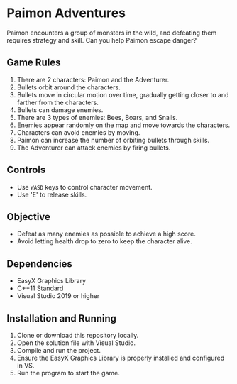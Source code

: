 # Paimon Adventures

Paimon encounters a group of monsters in the wild, and defeating them requires strategy and skill. Can you help Paimon escape danger?

## Game Rules
1. There are 2 characters: Paimon and the Adventurer.
2. Bullets orbit around the characters.
3. Bullets move in circular motion over time, gradually getting closer to and farther from the characters.
4. Bullets can damage enemies.
5. There are 3 types of enemies: Bees, Boars, and Snails.
6. Enemies appear randomly on the map and move towards the characters.
7. Characters can avoid enemies by moving.
8. Paimon can increase the number of orbiting bullets through skills.
9. The Adventurer can attack enemies by firing bullets.

## Controls
- Use `WASD` keys to control character movement.
- Use 'E' to release skills.

## Objective
- Defeat as many enemies as possible to achieve a high score.
- Avoid letting health drop to zero to keep the character alive.

## Dependencies
- EasyX Graphics Library
- C++11 Standard
- Visual Studio 2019 or higher

## Installation and Running
1. Clone or download this repository locally.
2. Open the solution file with Visual Studio.
3. Compile and run the project.
4. Ensure the EasyX Graphics Library is properly installed and configured in VS.
5. Run the program to start the game.